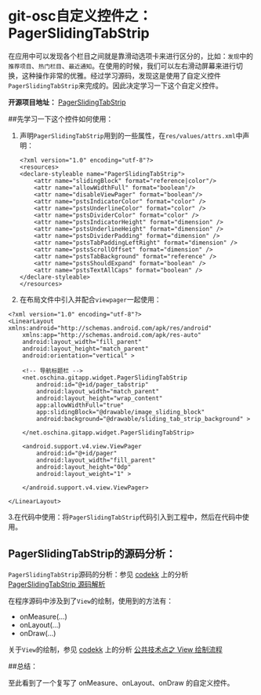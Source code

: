 # git-osc自定义控件之：PagerSlidingTabStrip
在应用中可以发现各个栏目之间就是靠滑动选项卡来进行区分的，比如：`发现`中的`推荐项目`、`热门栏目`、`最近通知`。在使用的时候，我们可以左右滑动屏幕来进行切换，这种操作非常的优雅。经过学习源码，发现这是使用了自定义控件`PagerSlidingTabStrip`来完成的。因此决定学习一下这个自定义控件。

**开源项目地址：** [PagerSlidingTabStrip](https://github.com/astuetz/PagerSlidingTabStrip)

##先学习一下这个控件如何使用：

1. 声明`PagerSlidingTabStrip`用到的一些属性，在`res/values/attrs.xml`中声明：

	```
	<?xml version="1.0" encoding="utf-8"?>
	<resources>
    <declare-styleable name="PagerSlidingTabStrip">
        <attr name="slidingBlock" format="reference|color"/>
        <attr name="allowWidthFull" format="boolean"/>
        <attr name="disableViewPager" format="boolean"/>
        <attr name="pstsIndicatorColor" format="color" />
        <attr name="pstsUnderlineColor" format="color" />
        <attr name="pstsDividerColor" format="color" />
        <attr name="pstsIndicatorHeight" format="dimension" />
        <attr name="pstsUnderlineHeight" format="dimension" />
        <attr name="pstsDividerPadding" format="dimension" />
        <attr name="pstsTabPaddingLeftRight" format="dimension" />
        <attr name="pstsScrollOffset" format="dimension" />
        <attr name="pstsTabBackground" format="reference" />
        <attr name="pstsShouldExpand" format="boolean" />
        <attr name="pstsTextAllCaps" format="boolean" />
    </declare-styleable>
	</resources>
	```
	
2. 在布局文件中引入并配合`viewpager`一起使用：

```
<?xml version="1.0" encoding="utf-8"?>
<LinearLayout xmlns:android="http://schemas.android.com/apk/res/android"
    xmlns:app="http://schemas.android.com/apk/res-auto"
    android:layout_width="fill_parent"
    android:layout_height="match_parent"
    android:orientation="vertical" >
	
    <!-- 导航标题栏 -->
    <net.oschina.gitapp.widget.PagerSlidingTabStrip
        android:id="@+id/pager_tabstrip"
        android:layout_width="match_parent"
        android:layout_height="wrap_content"
        app:allowWidthFull="true"
        app:slidingBlock="@drawable/image_sliding_block"
        android:background="@drawable/sliding_tab_strip_background" >
        
    </net.oschina.gitapp.widget.PagerSlidingTabStrip>

    <android.support.v4.view.ViewPager
        android:id="@+id/pager"
        android:layout_width="fill_parent"
        android:layout_height="0dp"
        android:layout_weight="1" >

    </android.support.v4.view.ViewPager>
    
</LinearLayout>
```
3.在代码中使用：将`PagerSlidingTabStrip`代码引入到工程中，然后在代码中使用。

## PagerSlidingTabStrip的源码分析：

`PagerSlidingTabStrip`源码的分析：参见 [codekk](http://www.codekk.com/open-source-project-analysis) 上的分析 [PagerSlidingTabStrip 源码解析](http://www.codekk.com/open-source-project-analysis/detail/Android/ayyb1988/PagerSlidingTabStrip%20%E6%BA%90%E7%A0%81%E8%A7%A3%E6%9E%90)


在程序源码中涉及到了`View`的绘制，使用到的方法有：

* onMeasure(...)
* onLayout(...)
* onDraw(...)

关于`View`的绘制，参见 [codekk](http://www.codekk.com/open-source-project-analysis) 上的分析 [公共技术点之 View 绘制流程](http://www.codekk.com/open-source-project-analysis/detail/Android/lightSky/%E5%85%AC%E5%85%B1%E6%8A%80%E6%9C%AF%E7%82%B9%E4%B9%8B%20View%20%E7%BB%98%E5%88%B6%E6%B5%81%E7%A8%8B)

##总结：

至此看到了一个复写了 onMeasure、onLayout、onDraw 的自定义控件。








